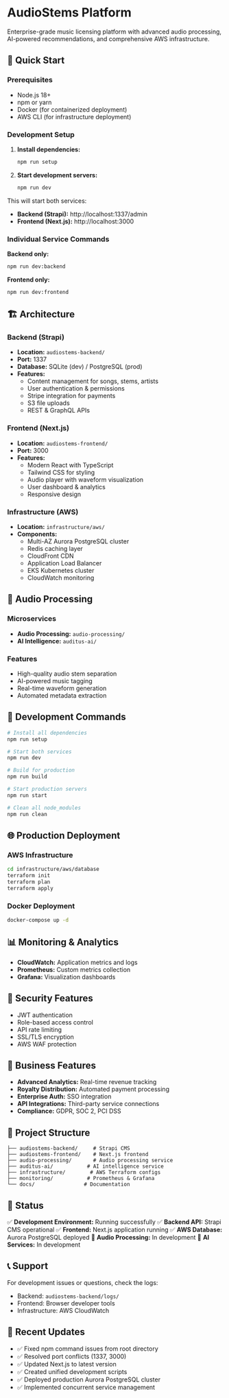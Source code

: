 # AudioStems Platform

Enterprise-grade music licensing platform with advanced audio processing, AI-powered recommendations, and comprehensive AWS infrastructure.

## 🚀 Quick Start

### Prerequisites
- Node.js 18+ 
- npm or yarn
- Docker (for containerized deployment)
- AWS CLI (for infrastructure deployment)

### Development Setup

1. **Install dependencies:**
   ```bash
   npm run setup
   ```

2. **Start development servers:**
   ```bash
   npm run dev
   ```

This will start both services:
- **Backend (Strapi):** http://localhost:1337/admin
- **Frontend (Next.js):** http://localhost:3000

### Individual Service Commands

**Backend only:**
```bash
npm run dev:backend
```

**Frontend only:**
```bash
npm run dev:frontend
```

## 🏗️ Architecture

### Backend (Strapi)
- **Location:** `audiostems-backend/`
- **Port:** 1337
- **Database:** SQLite (dev) / PostgreSQL (prod)
- **Features:**
  - Content management for songs, stems, artists
  - User authentication & permissions
  - Stripe integration for payments
  - S3 file uploads
  - REST & GraphQL APIs

### Frontend (Next.js)
- **Location:** `audiostems-frontend/`
- **Port:** 3000
- **Features:**
  - Modern React with TypeScript
  - Tailwind CSS for styling
  - Audio player with waveform visualization
  - User dashboard & analytics
  - Responsive design

### Infrastructure (AWS)
- **Location:** `infrastructure/aws/`
- **Components:**
  - Multi-AZ Aurora PostgreSQL cluster
  - Redis caching layer
  - CloudFront CDN
  - Application Load Balancer
  - EKS Kubernetes cluster
  - CloudWatch monitoring

## 🎵 Audio Processing

### Microservices
- **Audio Processing:** `audio-processing/`
- **AI Intelligence:** `auditus-ai/`

### Features
- High-quality audio stem separation
- AI-powered music tagging
- Real-time waveform generation
- Automated metadata extraction

## 🔧 Development Commands

```bash
# Install all dependencies
npm run setup

# Start both services
npm run dev

# Build for production
npm run build

# Start production servers
npm run start

# Clean all node_modules
npm run clean
```

## 🌐 Production Deployment

### AWS Infrastructure
```bash
cd infrastructure/aws/database
terraform init
terraform plan
terraform apply
```

### Docker Deployment
```bash
docker-compose up -d
```

## 📊 Monitoring & Analytics

- **CloudWatch:** Application metrics and logs
- **Prometheus:** Custom metrics collection
- **Grafana:** Visualization dashboards

## 🔐 Security Features

- JWT authentication
- Role-based access control
- API rate limiting
- SSL/TLS encryption
- AWS WAF protection

## 🎯 Business Features

- **Advanced Analytics:** Real-time revenue tracking
- **Royalty Distribution:** Automated payment processing
- **Enterprise Auth:** SSO integration
- **API Integrations:** Third-party service connections
- **Compliance:** GDPR, SOC 2, PCI DSS

## 📁 Project Structure

```
├── audiostems-backend/     # Strapi CMS
├── audiostems-frontend/    # Next.js frontend
├── audio-processing/       # Audio processing service
├── auditus-ai/           # AI intelligence service
├── infrastructure/        # AWS Terraform configs
├── monitoring/           # Prometheus & Grafana
└── docs/                # Documentation
```

## 🚦 Status

✅ **Development Environment:** Running successfully
✅ **Backend API:** Strapi CMS operational
✅ **Frontend:** Next.js application running
✅ **AWS Database:** Aurora PostgreSQL deployed
🔄 **Audio Processing:** In development
🔄 **AI Services:** In development

## 📞 Support

For development issues or questions, check the logs:
- Backend: `audiostems-backend/logs/`
- Frontend: Browser developer tools
- Infrastructure: AWS CloudWatch

## 🔄 Recent Updates

- ✅ Fixed npm command issues from root directory
- ✅ Resolved port conflicts (1337, 3000)
- ✅ Updated Next.js to latest version
- ✅ Created unified development scripts
- ✅ Deployed production Aurora PostgreSQL cluster
- ✅ Implemented concurrent service management 